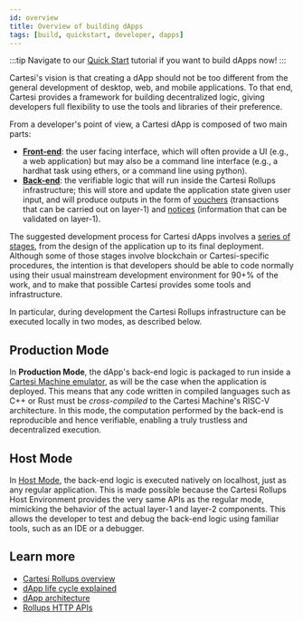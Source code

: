 ```yaml
---
id: overview
title: Overview of building dApps
tags: [build, quickstart, developer, dapps]
---
```


:::tip
Navigate to our [Quick Start](./run-dapp.md) tutorial if you want to build dApps now!
:::

Cartesi's vision is that creating a dApp should not be too different from the general development of desktop, web, and mobile applications. To that end, Cartesi provides a framework for building decentralized logic, giving developers full flexibility to use the tools and libraries of their preference.

From a developer's point of view, a Cartesi dApp is composed of two main parts:
- **[Front-end](../dapp-architecture.md#back-end)**: the user facing interface, which will often provide a UI (e.g., a web application) but may also be a command line interface (e.g., a hardhat task using ethers, or a command line using python).
- **[Back-end](../dapp-architecture.md#back-end)**: the verifiable logic that will run inside the Cartesi Rollups infrastructure; this will store and update the application state given user input, and will produce outputs in the form of [vouchers](../components.md#vouchers) (transactions that can be carried out on layer-1) and [notices](../components.md#notices) (information that can be validated on layer-1).

The suggested development process for Cartesi dApps involves a [series of stages](../dapp-life-cycle.md), from the design of the application up to its final deployment. Although some of those stages involve blockchain or Cartesi-specific procedures, the intention is that developers should be able to code normally using their usual mainstream development environment for 90+% of the work, and to make that possible Cartesi provides some tools and infrastructure.

In particular, during development the Cartesi Rollups infrastructure can be executed locally in two modes, as described below.

## Production Mode

In **Production Mode**, the dApp's back-end logic is packaged to run inside a [Cartesi Machine emulator](/machine/intro), as will be the case when the application is deployed. This means that any code written in compiled languages such as C++ or Rust must be _cross-compiled_ to the Cartesi Machine's RISC-V architecture. In this mode, the computation performed by the back-end is reproducible and hence verifiable, enabling a truly trustless and decentralized execution.

## Host Mode

In [Host Mode](./dapp-host-mode.md), the back-end logic is executed natively on localhost, just as any regular application. This is made possible because the Cartesi Rollups Host Environment provides the very same APIs as the regular mode, mimicking the behavior of the actual layer-1 and layer-2 components. This allows the developer to test and debug the back-end logic using familiar tools, such as an IDE or a debugger.

## Learn more

* [Cartesi Rollups overview](../overview.md)
* [dApp life cycle explained](../dapp-life-cycle.md)
* [dApp architecture](../dapp-architecture.md)
* [Rollups HTTP APIs](../http-api.md)
